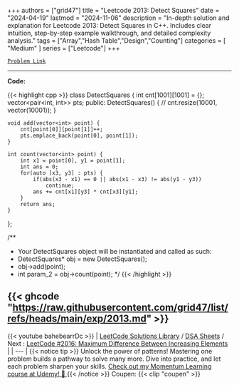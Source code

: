 
+++
authors = ["grid47"]
title = "Leetcode 2013: Detect Squares"
date = "2024-04-19"
lastmod = "2024-11-06"
description = "In-depth solution and explanation for Leetcode 2013: Detect Squares in C++. Includes clear intuition, step-by-step example walkthrough, and detailed complexity analysis."
tags = ["Array","Hash Table","Design","Counting"]
categories = [
    "Medium"
]
series = ["Leetcode"]
+++



[`Problem Link`](https://leetcode.com/problems/detect-squares/description/)

---
**Code:**

{{< highlight cpp >}}
class DetectSquares {
    int cnt[1001][1001] = {};
    vector<pair<int, int>> pts;
public:
    DetectSquares() {
       // cnt.resize(10001, vector<int>(10001));
    }
    
    void add(vector<int> point) {
        cnt[point[0]][point[1]]++;
        pts.emplace_back(point[0], point[1]);
    }
    
    int count(vector<int> point) {
        int x1 = point[0], y1 = point[1];
        int ans = 0;
        for(auto [x3, y3] : pts) {
            if(abs(x3 - x1) == 0 || abs(x1 - x3) != abs(y1 - y3))
                continue;
            ans += cnt[x1][y3] * cnt[x3][y1];
        }
        return ans;
    }
};

/**
 * Your DetectSquares object will be instantiated and called as such:
 * DetectSquares* obj = new DetectSquares();
 * obj->add(point);
 * int param_2 = obj->count(point);
 */
{{< /highlight >}}

{{< ghcode "https://raw.githubusercontent.com/grid47/list/refs/heads/main/exp/2013.md" >}}
---
{{< youtube bahebearrDc >}}
| [LeetCode Solutions Library](https://grid47.xyz/leetcode/) / [DSA Sheets](https://grid47.xyz/sheets/) / Next : [LeetCode #2016: Maximum Difference Between Increasing Elements](https://grid47.xyz/posts/leetcode-2016-maximum-difference-between-increasing-elements-solution/) |
| --- |
{{< notice tip >}}
Unlock the power of patterns! Mastering one problem builds a pathway to solve many more. Dive into practice, and let each problem sharpen your skills. [Check out my Momentum Learning course at Udemy! 🚀 ](https://www.udemy.com/course/algorithms-and-data-structures-in-cpp/)
{{< /notice >}}
Coupen: {{< clip "coupen" >}}
